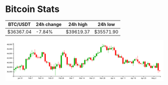 # Bitcoin Stats

BTC/USDT|24h change|24h high|24h low|
|---|---|---|---|
|$36367.04|-7.84%|$39619.37|$35571.90|

<img src="./chart.svg">
